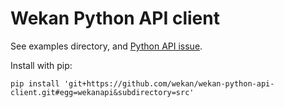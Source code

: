 # Wekan Python API client

See examples directory, and
[Python API issue](https://github.com/wekan/wekan/issues/2284).

Install with pip:

    pip install 'git+https://github.com/wekan/wekan-python-api-client.git#egg=wekanapi&subdirectory=src'


